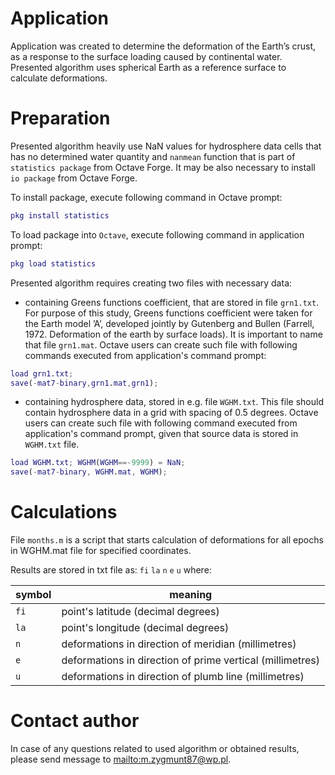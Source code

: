 # Application
Application was created to determine the deformation of the Earth’s crust, as 
a response to the surface loading caused by continental water.
Presented algorithm uses spherical Earth as a reference surface to 
calculate deformations.

# Preparation
Presented algorithm heavily use NaN values for hydrosphere data cells that
has no determined water quantity and `nanmean` function that is part of 
`statistics package` from Octave Forge.
It may be also necessary to install `io package` from Octave Forge.

To install package, execute following command in Octave prompt:

````matlab
pkg install statistics
````

To load package into `Octave`, execute following command in application prompt:

````matlab
pkg load statistics 
````

Presented algorithm requires creating two files with necessary data:

- containing Greens functions coefficient, that are stored in file `grn1.txt`.
For purpose of this study, Greens functions coefficient were taken for
the Earth model ’A’, developed jointly by Gutenberg and Bullen 
(Farrell, 1972. Deformation of the earth by surface loads). 
It is important to name that file `grn1.mat`. Octave users can create such
file with following commands executed from application's command prompt:

````matlab
load grn1.txt;
save(-mat7-binary,grn1.mat,grn1);
````

- containing hydrosphere data, stored in e.g. file `WGHM.txt`. 
This file should contain hydrosphere data in a grid with spacing of 0.5 degrees.
Octave users can create such file with following command executed from
application's command prompt, given that source data is stored in `WGHM.txt` 
file.

````matlab
load WGHM.txt; WGHM(WGHM==-9999) = NaN;
save(-mat7-binary, WGHM.mat, WGHM);
````

# Calculations
File `months.m` is a script that starts calculation of deformations
for all epochs in WGHM.mat file for specified coordinates.

Results are stored in txt file as:
`fi` `la` `n` `e` `u`
where:

| symbol | meaning
| ----   | ----
| `fi`   | point's latitude (decimal degrees)
| `la`   | point's longitude (decimal degrees)
| `n`    | deformations in direction of meridian (millimetres)
| `e`    | deformations in direction of prime vertical (millimetres)
| `u`    | deformations in direction of plumb line (millimetres)

# Contact author
In case of any questions related to used algorithm or obtained results, 
please send message to <mailto:m.zygmunt87@wp.pl>.
